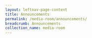 ```yaml
---
layout: leftnav-page-content
title: Announcements
permalink: /media-room/announcements/
breadcrumb: Announcements
collection_name: media-room
---
```


